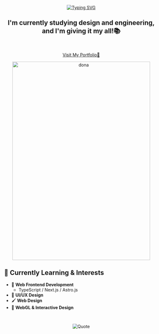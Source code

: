 <p align="center">
 <a href="https://git.io/typing-svg"><img src="https://readme-typing-svg.herokuapp.com?font=Jersey+15&size=36&pause=1500&color=325EF7&width=435&lines=Hello!+I'm+DONA+%E2%9C%A8" alt="Typing SVG" /></a>
</p>
  <h2 align="center">I'm currently studying design and engineering, and I'm giving it my all!📚</h2>
&nbsp;
<p align="center">
<a href="https://dona-twinkle-portfolio.vercel.app/">Visit My Portfolio💫</a>
</p>
<p align="center">
  <img alt="dona" height="650px" src="https://github.com/user-attachments/assets/8583c179-bb1a-4553-a4c6-019c6a90ab96" width="450px"/>
</p>
</div>

## 🌱 Currently Learning & Interests  
- 🚀 **Web Frontend Development**  
  - TypeScript / Next.js / Astro.js  
- 🎨 **UI/UX Design**  
- 🖌️ **Web Design**    
- 🌌 **WebGL & Interactive Design**  

&nbsp;
&nbsp;
&nbsp;

<p align="center">
  <img src="https://github-readme-quotes-bay.vercel.app/quote?theme=default&animation=grow_out_in&layout=default&font=PixelifySans&quoteType=quote-for-the-day&bgColor=white&fontColor=navy&borderColor=navy" alt="Quote" />
</p>


<!--
**VOWAC/VOWAC** is a ✨ _special_ ✨ repository because its `README.md` (this file) appears on your GitHub profile.

Here are some ideas to get you started:

- 🔭 I’m currently working on ...
- 🌱 I’m currently learning ...
- 👯 I’m looking to collaborate on ...
- 🤔 I’m looking for help with ...
- 💬 Ask me about ...
- 📫 How to reach me: ...
- 😄 Pronouns: ...
- ⚡ Fun fact: ...
-->
